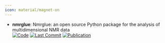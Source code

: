 ```yaml
---
icon: material/magnet-on
---
```


- **nmrglue**: Nmrglue: an open source Python package for the analysis of multidimensional NMR data  
		[![Code](https://img.shields.io/github/stars/jjhelmus/nmrglue?style=for-the-badge&logo=github)](https://github.com/jjhelmus/nmrglue) [![Last Commit](https://img.shields.io/github/last-commit/jjhelmus/nmrglue?style=for-the-badge&logo=github)](https://github.com/jjhelmus/nmrglue) [![Publication](https://img.shields.io/badge/Publication-Citations:270-blue?style=for-the-badge&logo=bookstack)](https://doi.org/10.1007/s10858-013-9718-x) 
